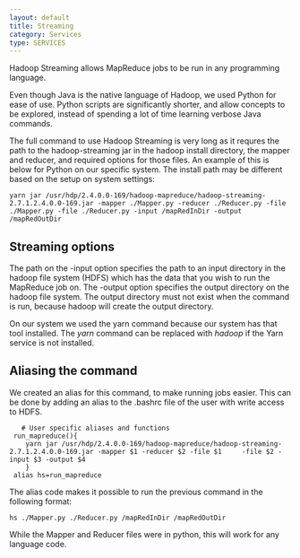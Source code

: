 ```yaml
---
layout: default
title: Streaming
category: Services
type: SERVICES
---
```


Hadoop Streaming allows MapReduce jobs to be run in any programming language.

Even though Java is the native language of Hadoop, we used Python for ease of use.  Python scripts are significantly shorter, and allow concepts to be explored, instead of spending a lot of time learning verbose Java commands.  

The full command to use Hadoop Streaming is very long as it requres the path to the hadoop-streaming jar in the hadoop install directory, the mapper and reducer, and required options for those files. An example of this is below for Python on our specific system.  The install path may be different based on the setup on system settings:

    yarn jar /usr/hdp/2.4.0.0-169/hadoop-mapreduce/hadoop-streaming-2.7.1.2.4.0.0-169.jar -mapper ./Mapper.py -reducer ./Reducer.py -file ./Mapper.py -file ./Reducer.py -input /mapRedInDir -output /mapRedOutDir
    
## Streaming options

The path on the -input option specifies the path to an input directory in the hadoop file system (HDFS) which has the data that you wish to run the MapReduce job on. The -output option specifies the output directory on the hadoop file system. The output directory must not exist when the command is run, because hadoop will create the output directory.

On our system we used the yarn command because our system has that tool installed. The _yarn_ command can be replaced with _hadoop_ if the Yarn service is not installed.

## Aliasing the command
We created an alias for this command, to make running jobs easier. This can be done by adding an alias to the .bashrc file of the user with write access to HDFS. 
   
       # User specific aliases and functions
     run_mapreduce(){
        yarn jar /usr/hdp/2.4.0.0-169/hadoop-mapreduce/hadoop-streaming-2.7.1.2.4.0.0-169.jar -mapper $1 -reducer $2 -file $1     -file $2 -input $3 -output $4
        }
     alias hs=run_mapreduce


The alias code makes it possible to run the previous command in the following format:

    hs ./Mapper.py ./Reducer.py /mapRedInDir /mapRedOutDir
    
While the Mapper and Reducer files were in python, this will work for any language code.
